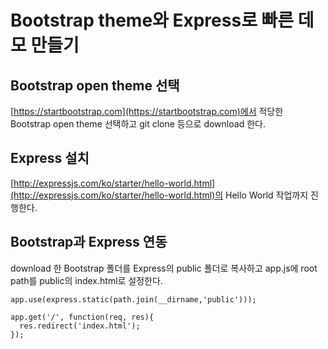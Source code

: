 # Bootstrap theme와 Express로 빠른 데모 만들기
## Bootstrap open theme 선택
[https://startbootstrap.com](https://startbootstrap.com)에서 적당한 Bootstrap open theme 선택하고 git clone 등으로 download 한다.

## Express 설치
[http://expressjs.com/ko/starter/hello-world.html](http://expressjs.com/ko/starter/hello-world.html)의 Hello World 작업까지 진행한다.

## Bootstrap과 Express 연동
download 한 Bootstrap 폴더를 Express의 public 폴더로 복사하고 app.js에 root path를 public의 index.html로 설정한다.

<pre><code>app.use(express.static(path.join(__dirname,'public')));

app.get('/', function(req, res){
  res.redirect('index.html');
});
</code></pre>
